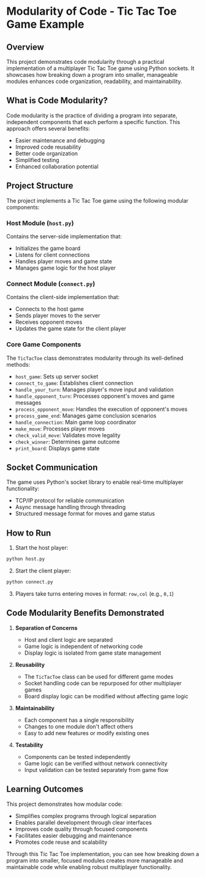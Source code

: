 # Modularity of Code - Tic Tac Toe Game Example

## Overview

This project demonstrates code modularity through a practical implementation of a multiplayer Tic Tac Toe game using Python sockets. It showcases how breaking down a program into smaller, manageable modules enhances code organization, readability, and maintainability.

## What is Code Modularity?

Code modularity is the practice of dividing a program into separate, independent components that each perform a specific function. This approach offers several benefits:

- Easier maintenance and debugging
- Improved code reusability
- Better code organization
- Simplified testing
- Enhanced collaboration potential

## Project Structure

The project implements a Tic Tac Toe game using the following modular components:

### Host Module (`host.py`)

Contains the server-side implementation that:

- Initializes the game board
- Listens for client connections
- Handles player moves and game state
- Manages game logic for the host player

### Connect Module (`connect.py`)

Contains the client-side implementation that:

- Connects to the host game
- Sends player moves to the server
- Receives opponent moves
- Updates the game state for the client player

### Core Game Components

The `TicTacToe` class demonstrates modularity through its well-defined methods:

- `host_game`: Sets up server socket
- `connect_to_game`: Establishes client connection
- `handle_your_turn`: Manages player's move input and validation
- `handle_opponent_turn`: Processes opponent's moves and game messages
- `process_opponent_move`: Handles the execution of opponent's moves
- `process_game_end`: Manages game conclusion scenarios
- `handle_connection`: Main game loop coordinator
- `make_move`: Processes player moves
- `check_valid_move`: Validates move legality
- `check_winner`: Determines game outcome
- `print_board`: Displays game state

## Socket Communication

The game uses Python's socket library to enable real-time multiplayer functionality:

- TCP/IP protocol for reliable communication
- Async message handling through threading
- Structured message format for moves and game status

## How to Run

1. Start the host player:

```python
python host.py
```

2. Start the client player:

```python
python connect.py
```

3. Players take turns entering moves in format: `row,col` (e.g., `0,1`)

## Code Modularity Benefits Demonstrated

1. **Separation of Concerns**
   - Host and client logic are separated
   - Game logic is independent of networking code
   - Display logic is isolated from game state management

2. **Reusability**
   - The `TicTacToe` class can be used for different game modes
   - Socket handling code can be repurposed for other multiplayer games
   - Board display logic can be modified without affecting game logic

3. **Maintainability**
   - Each component has a single responsibility
   - Changes to one module don't affect others
   - Easy to add new features or modify existing ones

4. **Testability**
   - Components can be tested independently
   - Game logic can be verified without network connectivity
   - Input validation can be tested separately from game flow

## Learning Outcomes

This project demonstrates how modular code:

- Simplifies complex programs through logical separation
- Enables parallel development through clear interfaces
- Improves code quality through focused components
- Facilitates easier debugging and maintenance
- Promotes code reuse and scalability

Through this Tic Tac Toe implementation, you can see how breaking down a program into smaller, focused modules creates more manageable and maintainable code while enabling robust multiplayer functionality.
